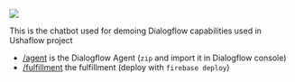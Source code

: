 ![](https://i.imgur.com/sQlE8H2.png)

This is the chatbot used for demoing Dialogflow capabilities used in Ushaflow project

- [/agent](/agent) is the Dialogflow Agent (`zip` and import it in Dialogflow console)
- [/fulfillment](/fulfillment) the fulfillment (deploy with `firebase deploy`)